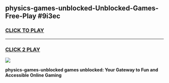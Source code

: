
## physics-games-unblocked-Unblocked-Games-Free-Play #9i3ec
<h3>
<a href="https://us.freeplayer.one?title=physics-games-unblocked&ref=9M">CLICK TO PLAY</a></h3>
<hr>

<h3>
<a href="https://us.freeplayer.one?title=physics-games-unblocked&ref=9M">CLICK 2 PLAY</a>
  
</h3>

<a href="https://us.freeplayer.one?title=physics-games-unblocked&ref=9M"><img src="https://clearcache.store/games.png"></a>


**physics-games-unblocked games unblocked: Your Gateway to Fun and Accessible Online Gaming**
